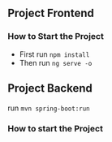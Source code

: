 ## Project Frontend

### How to Start the Project

- First run `npm install`
- Then run `ng serve -o`

## Project Backend

 run `mvn spring-boot:run`

### How to start the Project
